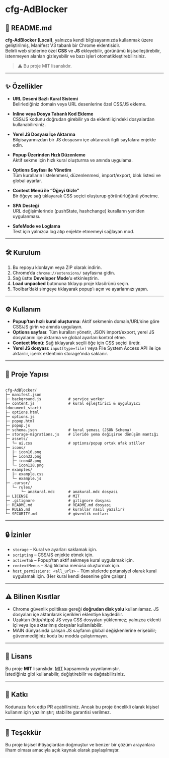 # cfg-AdBlocker

## 📝 README.md

**cfg-AdBlocker (Local)**, yalnızca kendi bilgisayarınızda kullanmak üzere geliştirilmiş, Manifest V3 tabanlı bir Chrome eklentisidir.  
Belirli web sitelerine özel **CSS** ve **JS** ekleyebilir, görünümü kişiselleştirebilir, istenmeyen alanları gizleyebilir ve bazı işleri otomatikleştirebilirsiniz.

> ⚠️ Bu proje MIT lisanslıdır.

---

## ✨ Özellikler

- **URL Deseni Bazlı Kural Sistemi**  
  Belirlediğiniz domain veya URL desenlerine özel CSS/JS ekleme.

- **Inline veya Dosya Tabanlı Kod Ekleme**  
  CSS/JS kodunu doğrudan girebilir ya da eklenti içindeki dosyalardan kullanabilirsiniz.

- **Yerel JS Dosyası İçe Aktarma**  
  Bilgisayarınızdan bir JS dosyasını içe aktararak ilgili sayfalara enjekte edin.

- **Popup Üzerinden Hızlı Düzenleme**  
  Aktif sekme için hızlı kural oluşturma ve anında uygulama.

- **Options Sayfası ile Yönetim**  
  Tüm kuralların listelenmesi, düzenlenmesi, import/export, blok listesi ve global ayarlar.

- **Context Menü ile “Öğeyi Gizle”**  
  Bir öğeye sağ tıklayarak CSS seçici oluşturup görünürlüğünü yönetme.

- **SPA Desteği**  
  URL değişimlerinde (pushState, hashchange) kuralların yeniden uygulanması.

- **SafeMode ve Loglama**  
  Test için yalnızca log atıp enjekte etmemeyi sağlayan mod.

---

## 🛠 Kurulum

1. Bu repoyu klonlayın veya ZIP olarak indirin.  
2. Chrome’da `chrome://extensions/` sayfasına gidin.  
3. Sağ üstte **Developer Mode**’u etkinleştirin.  
4. **Load unpacked** butonuna tıklayıp proje klasörünü seçin.  
5. Toolbar’daki simgeye tıklayarak popup’ı açın ve ayarlarınızı yapın.

---

## ⚙️ Kullanım

- **Popup’tan hızlı kural oluşturma**: Aktif sekmenin domain/URL’sine göre CSS/JS girin ve anında uygulayın.  
- **Options sayfası**: Tüm kuralları yönetir, JSON import/export, yerel JS dosyalarını içe aktarma ve global ayarları kontrol etme.  
- **Context Menü**: Sağ tıklayarak seçili öğe için CSS seçici üretir.  
- **Yerel JS dosyası**: `input[type=file]` veya File System Access API ile içe aktarılır, içerik eklentinin storage’ında saklanır.  

---

## 📂 Proje Yapısı

```

cfg-AdBlocker/
├─ manifest.json
├─ background.js            # service_worker
├─ content.js               # kural eşleştirici & uygulayıcı (document_start)
├─ options.html
├─ options.js
├─ popup.html
├─ popup.js
├─ schema.json              # kural şeması (JSON Schema)
├─ storage-migrations.js    # ileride şema değişirse dönüşüm mantığı
├─ assets/
│  └─ ui.css                # options/popup ortak ufak stiller
├─ icons/
│  ├─ icon16.png
│  ├─ icon32.png
│  ├─ icon48.png
│  └─ icon128.png
├─ examples/
│  ├─ example.css
│  └─ example.js
├─ .cursor/
│  └─ rules/
│      └─ anakural.mdc      # anakural.mdc dosyası
├─ LICENSE                  # MIT
├─ .gitignore               # gitignore dosyası
├─ README.md                # README.md dosyası
├─ RULES.md                 # kurallar nasıl yazılır?
└─ SECURITY.md              # güvenlik notları

```

---

## 🔒 İzinler

- `storage` – Kural ve ayarları saklamak için.  
- `scripting` – CSS/JS enjekte etmek için.  
- `activeTab` – Popup’tan aktif sekmeye kural uygulamak için.  
- `contextMenus` – Sağ tıklama menüsü oluşturmak için.  
- `host_permissions: <all_urls>` – Tüm sitelerde potansiyel olarak kural uygulamak için. (Her kural kendi desenine göre çalışır.)

---

## ⚠️ Bilinen Kısıtlar

- Chrome güvenlik politikası gereği **doğrudan disk yolu** kullanılamaz. JS dosyaları içe aktarılarak içerikleri eklentiye kaydedilir.  
- Uzaktan (http/https) JS veya CSS dosyaları yüklenmez; yalnızca eklenti içi veya içe aktarılmış dosyalar kullanılabilir.  
- MAIN dünyasında çalışan JS sayfanın global değişkenlerine erişebilir; güvenmediğiniz kodu bu modda çalıştırmayın.  

---

## 📜 Lisans

Bu proje **MIT** lisanslıdır. [MIT](LICENSE) kapsamında yayınlanmıştır.  
İstediğiniz gibi kullanabilir, değiştirebilir ve dağıtabilirsiniz.

---

## 📝 Katkı

Kodunuzu fork edip PR açabilirsiniz. Ancak bu proje öncelikli olarak kişisel kullanım için yazılmıştır; stabilite garantisi verilmez.

---

## 🙏 Teşekkür

Bu proje kişisel ihtiyaçlardan doğmuştur ve benzer bir çözüm arayanlara ilham olması amacıyla açık kaynak olarak paylaşılmıştır.

